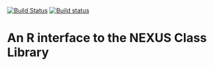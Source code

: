 [![Build Status](https://travis-ci.org/fmichonneau/rncl.svg)](https://travis-ci.org/fmichonneau/rncl.svg)
[![Build status](https://ci.appveyor.com/api/projects/status/bfcjqt83esp0nnak)](https://ci.appveyor.com/project/fmichonneau/rncl)

# An R interface to the NEXUS Class Library
